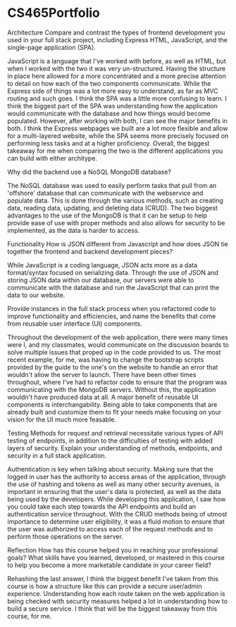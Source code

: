 # CS465Portfolio

Architecture
Compare and contrast the types of frontend development you used in your full stack project, including Express HTML, JavaScript, and the single-page application (SPA).

JavaScript is a language that I've worked with before, as well as HTML, but when I worked with the two it was very un-structured. Having the structure in place here allowed for a more concentrated and a more precise attention to detail on how each of the two components communicate. While the Express side of things was a lot more easy to understand, as far as MVC routing and such goes. I think the SPA was a little more confusing to learn. I think the biggest part of the SPA was understanding how the application would communicate with the database and how things would become populated. However, after working with both, I can see the major benefits in both. I think the Express webpages we built are a lot more flexible and allow for a multi-layered website, while the SPA seems more precisely focused on performing less tasks and at a higher proficiency. Overall, the biggest takeaway for me when comparing the two is the different applications you can build with either architype. 

Why did the backend use a NoSQL MongoDB database?

The NoSQL database was used to easily perform tasks that pull from an 'offshore' database that can communicate with the webservice and populate data. This is done through the various methods, such as creating data, reading data, updating, and deleting data (CRUD). The two biggest advantages to the use of the MongoDB is that it can be setup to help provide ease of use with proper methods and also allows for security to be implemented, as the data is harder to access. 

Functionality
How is JSON different from Javascript and how does JSON tie together the frontend and backend development pieces?

While JavaScript is a coding language, JSON acts more as a data format/syntax focused on serializing data. Through the use of JSON and storing JSON data within our database, our servers were able to communicate with the database and run the JavaScript that can print the data to our website. 

Provide instances in the full stack process when you refactored code to improve functionality and efficiencies, and name the benefits that come from reusable user interface (UI) components.

Throughout the development of the web application, there were many times were I, and my classmates, would communicate on the discussion boards to solve multiple issues that proped up in the code provided to us. The most recent example, for me,  was having to change the bootstrap scripts provided by the guide to the one's on the website to handle an error that wouldn't allow the server to launch. There have been other times throughout, where I've had to refactor code to ensure that the program was communicating with the MongoDB servers. Without this, the application wouldn't have produced data at all.
A major benefit of reusable UI components is interchangability. Being able to take components that are already built and customize them to fit your needs make focusing on your vision for the UI much more feasable.

Testing
Methods for request and retrieval necessitate various types of API testing of endpoints, in addition to the difficulties of testing with added layers of security. Explain your understanding of methods, endpoints, and security in a full stack application.

Authentication is key when talking about security. Making sure that the logged in user has the authority to access areas of the application, through the use of hashing and tokens as well as many other security avenues, is important in ensuring that the user's data is protected, as well as the data being used by the developers. While developing this application, I saw how you could take each step towards the API endpoints and build an authentication service throughout. With the CRUD methods being of utmost importance to determine user eligibility, it was a fluid motion to ensure that the user was authorized to access each of the request methods and to perform those operations on the server.

Reflection
How has this course helped you in reaching your professional goals? What skills have you learned, developed, or mastered in this course to help you become a more marketable candidate in your career field?

Rehashing the last answer, I think the biggest benefit I've taken from this course is how a structure like this can provide a secure user/admin experience. Understanding how each route taken on the web application is being checked with security measures helped a lot in understanding how to build a secure service. I think that will be the biggest takeaway from this course, for me. 
